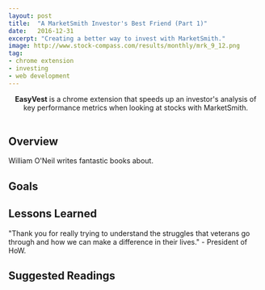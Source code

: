```yaml
---
layout: post
title:  "A MarketSmith Investor's Best Friend (Part 1)"
date:   2016-12-31
excerpt: "Creating a better way to invest with MarketSmith."
image: http://www.stock-compass.com/results/monthly/mrk_9_12.png
tag:
- chrome extension
- investing
- web development
---
```


<center><b>EasyVest</b> is a chrome extension that speeds up an investor's analysis of key performance metrics when looking at stocks with MarketSmith.</center><br>

## Overview
William O'Neil writes fantastic books about.

## Goals

## Lessons Learned
"Thank you for really trying to understand the struggles that veterans go through and how we can make a difference in their lives." - President of HoW. 


## Suggested Readings

